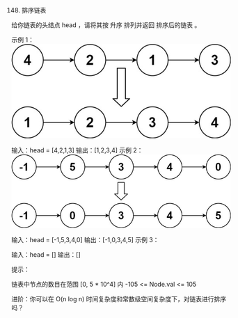 148. 排序链表

给你链表的头结点 head ，请将其按 升序 排列并返回 排序后的链表 。



示例 1：
![img.png](img.png)

输入：head = [4,2,1,3]
输出：[1,2,3,4]
示例 2：
![img_1.png](img_1.png)

输入：head = [-1,5,3,4,0]
输出：[-1,0,3,4,5]
示例 3：

输入：head = []
输出：[]


提示：

链表中节点的数目在范围 [0, 5 * 10^4] 内
-105 <= Node.val <= 105


进阶：你可以在 O(n log n) 时间复杂度和常数级空间复杂度下，对链表进行排序吗？